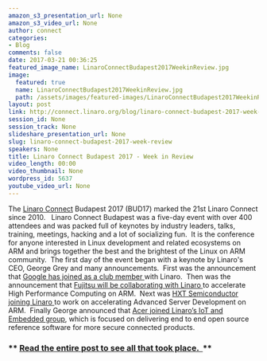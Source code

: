 ```yaml
---
amazon_s3_presentation_url: None
amazon_s3_video_url: None
author: connect
categories:
- Blog
comments: false
date: 2017-03-21 00:36:25
featured_image_name: LinaroConnectBudapest2017WeekinReview.jpg
image:
  featured: true
  name: LinaroConnectBudapest2017WeekinReview.jpg
  path: /assets/images/featured-images/LinaroConnectBudapest2017WeekinReview.jpg
layout: post
link: http://connect.linaro.org/blog/linaro-connect-budapest-2017-week-review/
session_id: None
session_track: None
slideshare_presentation_url: None
slug: linaro-connect-budapest-2017-week-review
speakers: None
title: Linaro Connect Budapest 2017 - Week in Review
video_length: 00:00
video_thumbnail: None
wordpress_id: 5637
youtube_video_url: None
---
```


The [Linaro Connect](/) Budapest 2017 (BUD17) marked the 21st Linaro Connect since 2010.   Linaro Connect Budapest was a five-day event with over 400 attendees and was packed full of keynotes by industry leaders, talks, training, meetings, hacking and a lot of socializing fun.  It is the conference for anyone interested in Linux development and related ecosystems on ARM and brings together the best and the brightest of the Linux on ARM community.  The first day of the event began with a keynote by Linaro's CEO, George Grey and many announcements.  First was the announcement that [Google has joined as a club member ](https://www.linaro.org/news/google-becomes-club-member-linaro/)with Linaro.  Then was the announcement that [Fujitsu will be collaborating with Linaro ](https://www.linaro.org/news/linaro-announces-fujitsus-collaboration-accelerate-high-performance-computing-arm/)to accelerate High Performance Computing on ARM.  Next was [HXT Semiconductor joining Linaro ](https://www.linaro.org/news/hxt-semiconductor-joins-linaro-accelerate-advanced-server-development-arm/)to work on accelerating Advanced Server Development on ARM.  Finally George announced that [Acer joined Linaro’s IoT and Embedded group](https://www.linaro.org/news/acer-joins-linaro-iot-and-embedded-group/), which is focused on delivering end to end open source reference software for more secure connected products.


### ** [Read the entire post to see all that took place.  ](https://www.linaro.org/blog/linaro-connect-budapest-2017-week-in-review/)**